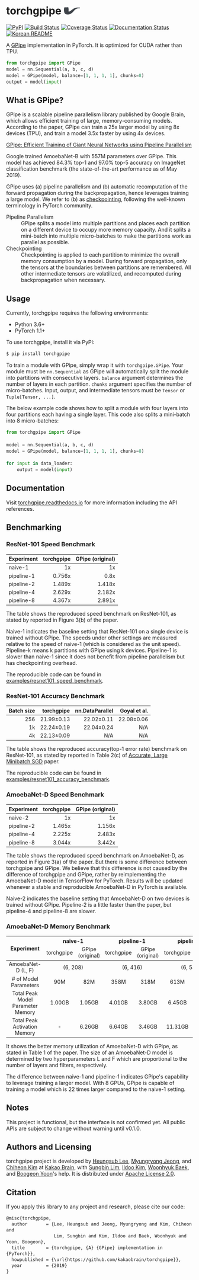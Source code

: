# torchgpipe <img src="docs/_static/not-pipe.svg" height="20" />

[![PyPI](https://img.shields.io/pypi/v/torchgpipe.svg)](https://pypi.org/project/torchgpipe)
[![Build Status](https://travis-ci.org/kakaobrain/torchgpipe.svg?branch=master)](https://travis-ci.org/kakaobrain/torchgpipe)
[![Coverage Status](https://coveralls.io/repos/github/KakaoBrain/torchgpipe/badge.svg?branch=master)](https://coveralls.io/github/KakaoBrain/torchgpipe?branch=master)
[![Documentation Status](https://readthedocs.org/projects/torchgpipe/badge/?version=latest)](https://torchgpipe.readthedocs.io/en/latest/?badge=latest)
[![Korean README](https://img.shields.io/badge/readme-korean-blue.svg)](README.ko.md)

A [GPipe](https://arxiv.org/abs/1811.06965) implementation in PyTorch. It is
optimized for CUDA rather than TPU.

```python
from torchgpipe import GPipe
model = nn.Sequential(a, b, c, d)
model = GPipe(model, balance=[1, 1, 1, 1], chunks=8)
output = model(input)
```

## What is GPipe?

GPipe is a scalable pipeline parallelism library published by Google Brain,
which allows efficient training of large, memory-consuming models. According to
the paper, GPipe can train a 25x larger model by using 8x devices (TPU), and
train a model 3.5x faster by using 4x devices.

[GPipe: Efficient Training of Giant Neural Networks using Pipeline Parallelism](https://arxiv.org/abs/1811.06965)

Google trained AmoebaNet-B with 557M parameters over GPipe. This model has
achieved 84.3% top-1 and 97.0% top-5 accuracy on ImageNet classification
benchmark (the state-of-the-art performance as of May 2019).

GPipe uses (a) pipeline parallelism and (b) automatic recomputation of the
forward propagation during the backpropagation, hence leverages training a
large model. We refer to (b) as [checkpointing][], following the well-known
terminology in PyTorch community.

[checkpointing]: https://pytorch.org/docs/stable/checkpoint.html

<dl>
<dt>Pipeline Parallelism</dt>
<dd>GPipe splits a model into multiple partitions and places each partition on
    a different device to occupy more memory capacity. And it splits a
    mini-batch into multiple micro-batches to make the partitions work as
    parallel as possible.</dd>

<dt>Checkpointing</dt>
<dd>Checkpointing is applied to each partition to minimize the overall memory
    consumption by a model. During forward propagation, only the tensors at the
    boundaries between partitions are remembered. All other intermediate
    tensors are volatilized, and recomputed during backpropagation when
    necessary.</dd>
</dl>

## Usage

Currently, torchgpipe requires the following environments:

- Python 3.6+
- PyTorch 1.1+

To use torchgpipe, install it via PyPI:

```sh
$ pip install torchgpipe
```

To train a module with GPipe, simply wrap it with `torchgpipe.GPipe`. Your
module must be `nn.Sequential` as GPipe will automatically split the module
into partitions with consecutive layers. `balance` argument determines the
number of layers in each partition. `chunks` argument specifies the number of
micro-batches. Input, output, and intermediate tensors must be `Tensor` or
`Tuple[Tensor, ...]`.

The below example code shows how to split a module with four layers into four
partitions each having a single layer. This code also splits a mini-batch into
8 micro-batches:

```python
from torchgpipe import GPipe

model = nn.Sequential(a, b, c, d)
model = GPipe(model, balance=[1, 1, 1, 1], chunks=8)

for input in data_loader:
    output = model(input)
```

## Documentation

Visit [torchgpipe.readthedocs.io][rtd] for more information including the API
references.

[rtd]: https://torchgpipe.readthedocs.io/

## Benchmarking

### ResNet-101 Speed Benchmark

Experiment | torchgpipe | GPipe (original)
---------- | -----: | -----:
naive-1    |     1x |     1x
pipeline-1 | 0.756x |   0.8x
pipeline-2 | 1.489x | 1.418x
pipeline-4 | 2.629x | 2.182x
pipeline-8 | 4.367x | 2.891x

The table shows the reproduced speed benchmark on ResNet-101, as stated by
reported in Figure 3(b) of the paper.

Naive-1 indicates the baseline setting that ResNet-101 on a single device is
trained without GPipe. The speeds under other settings are measured relative to
the speed of naive-1 (which is considered as the unit speed). Pipeline-k means
k partitions with GPipe using k devices. Pipeline-1 is slower than naive-1
since it does not benefit from pipeline parallelism but has checkpointing
overhead.

The reproducible code can be found in
[examples/resnet101_speed_benchmark](examples/resnet101_speed_benchmark).

### ResNet-101 Accuracy Benchmark

Batch size | torchgpipe | nn.DataParallel | Goyal et al.
--: | ---------: | ---------: | ---------:
256 | 21.99±0.13 | 22.02±0.11 | 22.08±0.06
 1k | 22.24±0.19 | 22.04±0.24 |        N/A
 4k | 22.13±0.09 |        N/A |        N/A

The table shows the reproduced accuracy(top-1 error rate) benchmark on
ResNet-101, as stated by reported in Table 2(c) of [Accurate, Large Minibatch
SGD](https://arxiv.org/abs/1706.02677) paper.

The reproducible code can be found in
[examples/resnet101_accuracy_benchmark](examples/resnet101_accuracy_benchmark).

### AmoebaNet-D Speed Benchmark

Experiment | torchgpipe | GPipe (original)
---------- | -----: | -----:
naive-2    |     1x |     1x
pipeline-2 | 1.465x | 1.156x
pipeline-4 | 2.225x | 2.483x
pipeline-8 | 3.044x | 3.442x

The table shows the reproduced speed benchmark on AmoebaNet-D, as reported in
Figure 3(a) of the paper. But there is some difference between torchgpipe and
GPipe. We believe that this difference is not caused by the difference of
torchgpipe and GPipe, rather by reimplementing the AmoebaNet-D model in
TensorFlow for PyTorch. Results will be updated whenever a stable and
reproducible AmoebaNet-D in PyTorch is available.

Naive-2 indicates the baseline setting that AmoebaNet-D on two devices is
trained without GPipe. Pipeline-2 is a little faster than the paper, but
pipeline-4 and pipeline-8 are slower.

### AmoebaNet-D Memory Benchmark

<table>
  <thead>
    <tr>
      <th rowspan="2">Experiment</th>
      <th colspan="2">naive-1</th>
      <th colspan="2">pipeline-1</th>
      <th colspan="2">pipeline-2</th>
      <th colspan="2">pipeline-4</th>
      <th colspan="2">pipeline-8</th>
    </tr>
    <tr align="center">
      <td>torchgpipe</td>
      <td>GPipe<br>(original)</td>
      <td>torchgpipe</td>
      <td>GPipe<br>(original)</td>
      <td>torchgpipe</td>
      <td>GPipe<br>(original)</td>
      <td>torchgpipe</td>
      <td>GPipe<br>(original)</td>
      <td>torchgpipe</td>
      <td>GPipe<br>(original)</td>
    </tr>
  </thead>
  <tbody>
    <tr align="center">
      <td>AmoebaNet-D (L, F)</td>
      <td colspan="2">(6, 208)</td>
      <td colspan="2">(6, 416)</td>
      <td colspan="2">(6, 544)</td>
      <td colspan="2">(12, 544)</td>
      <td colspan="2">(24, 512)</td>
    </tr>
    <tr align="center">
      <td># of Model Parameters</td>
      <td>90M</td>
      <td>82M</td>
      <td>358M</td>
      <td>318M</td>
      <td>613M</td>
      <td>542M</td>
      <td>1.16B</td>
      <td>1.05B</td>
      <td>2.01B</td>
      <td>1.80B</td>
    </tr>
    <tr align="center">
      <td>Total Peak Model Parameter Memory</td>
      <td>1.00GB</td>
      <td>1.05GB</td>
      <td>4.01GB</td>
      <td>3.80GB</td>
      <td>6.45GB</td>
      <td>6.45GB</td>
      <td>13.00GB</td>
      <td>12.53GB</td>
      <td>22.42GB</td>
      <td>24.62GB</td>
    </tr>
    <tr align="center">
      <td>Total Peak Activation Memory</td>
      <td>-</td>
      <td>6.26GB</td>
      <td>6.64GB</td>
      <td>3.46GB</td>
      <td>11.31GB</td>
      <td>8.11GB</td>
      <td>18.72GB</td>
      <td>15.21GB</td>
      <td>35.78GB</td>
      <td>26.24GB</td>
    </tr>
  </tbody>
</table>

It shows the better memory utilization of AmoebaNet-D with GPipe, as stated in
Table 1 of the paper. The size of an AmoebaNet-D model is determined by two
hyperparameters L and F which are proportional to the number of layers and
filters, respectively.

The difference between naive-1 and pipeline-1 indicates GPipe's capability to
leverage training a larger model. With 8 GPUs, GPipe is capable of training a
model which is 22 times larger compared to the naive-1 setting.

## Notes

This project is functional, but the interface is not confirmed yet. All public
APIs are subject to change without warning until v0.1.0.

## Authors and Licensing

torchgpipe project is developed by [Heungsub Lee][], [Myungryong Jeong][], and
[Chiheon Kim][] at [Kakao Brain][], with [Sungbin Lim][], [Ildoo Kim][],
[Woonhyuk Baek][], and [Boogeon Yoon][]'s help. It is distributed under [Apache
License 2.0](LICENSE).

[Kakao Brain]: https://kakaobrain.com/
[Heungsub Lee]: https://subl.ee/
[Myungryong Jeong]: https://github.com/mrJeong
[Chiheon Kim]: https://github.com/chiheonk
[Sungbin Lim]: https://github.com/sungbinlim
[Ildoo Kim]: https://github.com/ildoonet
[Woonhyuk Baek]: https://github.com/wbaek
[Boogeon Yoon]: https://github.com/bgyoon

## Citation

If you apply this library to any project and research, please cite our code:

```
@misc{torchgpipe,
  author       = {Lee, Heungsub and Jeong, Myungryong and Kim, Chiheon and
                  Lim, Sungbin and Kim, Ildoo and Baek, Woonhyuk and Yoon, Boogeon},
  title        = {torchgpipe, {A} {GPipe} implementation in {PyTorch}},
  howpublished = {\url{https://github.com/kakaobrain/torchgpipe}},
  year         = {2019}
}
```
